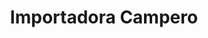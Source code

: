 ---
title: "Importadora Campero"
url: /cochabamba/importadora-campero-avenida-libertador-simon-bolivar/
shop: comercio
---